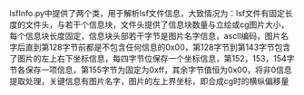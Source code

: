 lsfInfo.py中提供了两个类，用于解析lsf文件信息，大致情况为：lsf文件有固定长度的文件头，与若干个信息块，文件头提供了信息块数量与立绘或cg图片大小，每个信息块长度固定，信息块头部若干字节是图片名字信息，ascll编码，图片名字后直到第128字节前都是不包含任何信息的0x00，第128字节到第143字节包含了图片的左上右下坐标信息，每四字节位保存一个坐标信息，第152，153，154字节各保存一项信息，第155字节为固定为0xff，其余字节值恒为0x00，将非0信息提取处理，关键信息有图片名字，图片的左上界坐标，即合成cg时的横纵偏移量